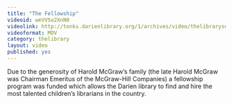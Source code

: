 ```yaml
---
title: "The Fellowship"
videoid: weVV5o2XnN0
videolink: http://tonks.darienlibrary.org/1/archives/video/thelibraryseries/s01e13-tl-the_fellowship.mov
videoformat: MOV
category: thelibrary
layout: video
published: yes
---
```


Due to the generosity of Harold McGraw’s family (the late Harold McGraw was Chairman Emeritus of the McGraw-Hill Companies) a fellowship program was funded which allows the Darien library to find and hire the most talented children’s librarians in the country.